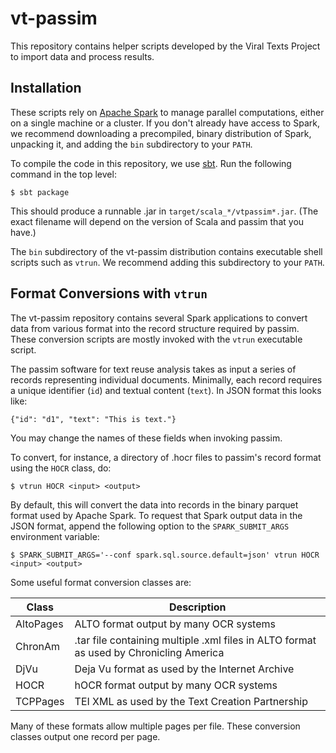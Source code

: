 # vt-passim

This repository contains helper scripts developed by the Viral Texts Project to import data and process results.

## Installation

These scripts rely on [Apache Spark](http://spark.apache.org) to manage parallel computations, either on a single machine or a cluster.  If you don't already have access to Spark, we recommend downloading a precompiled, binary distribution of Spark, unpacking it, and adding the `bin` subdirectory to your `PATH`.

To compile the code in this repository, we use [sbt](http://www.scala-sbt.org/).  Run the following command in the top level:
```
$ sbt package
```

This should produce a runnable .jar in `target/scala_*/vtpassim*.jar`. (The exact filename will depend on the version of Scala and passim that you have.)

The `bin` subdirectory of the vt-passim distribution contains executable shell scripts such as `vtrun`.  We recommend adding this subdirectory to your `PATH`.

## Format Conversions with `vtrun`

The vt-passim repository contains several Spark applications to convert data from various format into the record structure required by passim.  These conversion scripts are mostly invoked with the `vtrun` executable script.

The passim software for text reuse analysis takes as input a series of records representing individual documents.  Minimally, each record requires a unique identifier (`id`) and textual content (`text`).  In JSON format this looks like:
```
{"id": "d1", "text": "This is text."}
```
You may change the names of these fields when invoking passim.

To convert, for instance, a directory of .hocr files to passim's record format using the `HOCR` class, do:
```
$ vtrun HOCR <input> <output>
```

By default, this will convert the data into records in the binary parquet format used by Apache Spark.  To request that Spark output data in the JSON format, append the following option to the `SPARK_SUBMIT_ARGS` environment variable:
```
$ SPARK_SUBMIT_ARGS='--conf spark.sql.source.default=json' vtrun HOCR <input> <output>
```

Some useful format conversion classes are:

Class | Description
----- | -----------
AltoPages | ALTO format output by many OCR systems
ChronAm | .tar file containing multiple .xml files in ALTO format as used by Chronicling America
DjVu | Deja Vu format as used by the Internet Archive
HOCR  | hOCR format output by many OCR systems
TCPPages | TEI XML as used by the Text Creation Partnership

Many of these formats allow multiple pages per file.  These conversion classes output one record per page.
